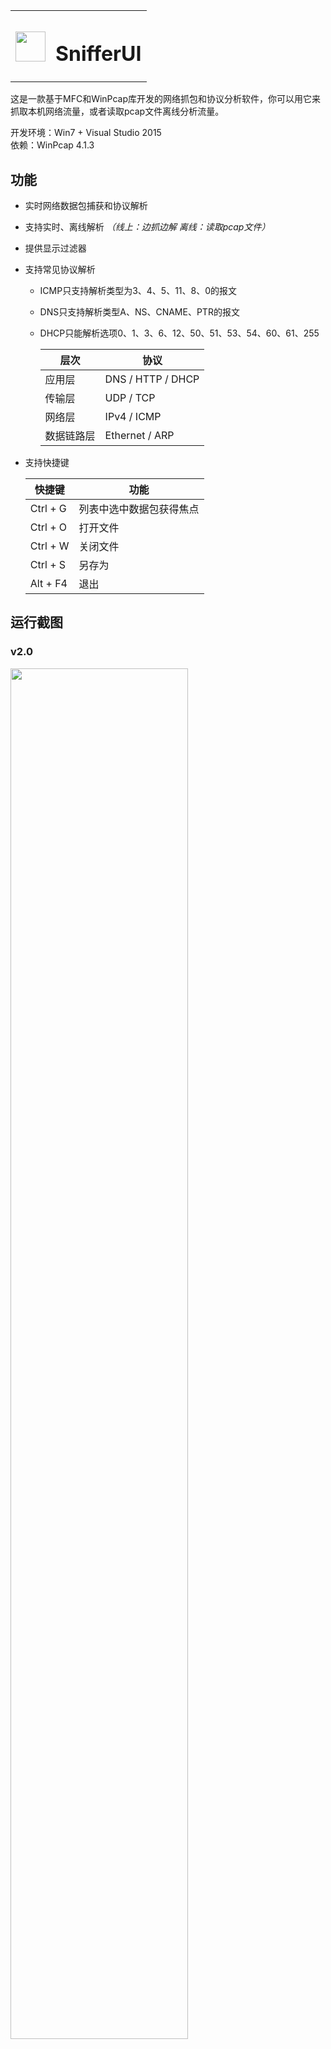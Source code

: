 <table frame=void rules=none>
  <tr>
    <th>
      <img src="https://github.com/Chentingz/SnifferUI/blob/master/SnifferUI/res/SnifferUI.ico" width = 48 height = 48 />
    </th>
    <th>
      <h1>SnifferUI</h1>
    </th>
  </tr>
</table>  

这是一款基于MFC和WinPcap库开发的网络抓包和协议分析软件，你可以用它来抓取本机网络流量，或者读取pcap文件离线分析流量。  

开发环境：Win7 + Visual Studio 2015  
依赖：WinPcap 4.1.3

## 功能
* 实时网络数据包捕获和协议解析
* 支持实时、离线解析 *（线上：边抓边解 离线：读取pcap文件）*
* 提供显示过滤器
* 支持常见协议解析  
  * ICMP只支持解析类型为3、4、5、11、8、0的报文
  * DNS只支持解析类型A、NS、CNAME、PTR的报文
  * DHCP只能解析选项0、1、3、6、12、50、51、53、54、60、61、255  
    
    | 层次 | 协议 |
    | ------------------ | -----|
    | 应用层             | DNS / HTTP / DHCP |
    | 传输层             | UDP / TCP |
    | 网络层             | IPv4 / ICMP |
    | 数据链路层         | Ethernet / ARP |
  
* 支持快捷键  
    
    | 快捷键 | 功能 |
    | ------| -----|
    | Ctrl + G | 列表中选中数据包获得焦点 |
    | Ctrl + O | 打开文件 |
    | Ctrl + W | 关闭文件 |
    | Ctrl + S | 另存为 |
    | Alt + F4 | 退出 |  

## 运行截图
### v2.0
<img src="https://github.com/Chentingz/SnifferUI/blob/master/img/SnifferUI_v2.0_Snapshot_20190624.png" width = 75% height = 75%  />  

### v1.0
<img src="https://github.com/Chentingz/SnifferUI/blob/v1.0/img/decode_dns.PNG" width = 75% height = 75%  />  

<img src="https://github.com/Chentingz/SnifferUI/blob/v1.0/img/decode_dhcp.png" width = 75% height = 75%  />  

<img src="https://github.com/Chentingz/SnifferUI/blob/v1.0/img/decode_http.png" width = 75% height = 75%  />

## 更新说明
* 2019/6/24
  - 完善菜单栏
    - 新增”清理缓存文件“菜单项
    - 新增”快捷键一览“菜单项

  - 新增工具栏
    - 原网卡列表、过滤器列表、按钮等移动至工具栏上
    - 用图标代替按钮文本

  - 完善数据包列表控件
    - 调整各列初始宽度
    - 允许拖拽列表的列

  - 完善状态栏
    - 调整各栏宽度
    - 新增“已显示”数据包个数

  - 完善”关于“窗口  
  
* 2019/5/23  
  * 代码重构
    * 新增PacketCatcher类、PacketDumper类、PacketPool类，降低抓包与界面之间耦合
    * PacketCatcher类：实现数据包捕获，底层使用winpcap库函数
    * PacketDumper类：实现捕获数据包转储到文件，仅支持转储.pcap文件
    * PacketPool类：实现数据包管理，底层使用stl关联容器map存储数据包
  * 新增菜单栏
  * 新增状态栏
  * 删除“暂停”按钮
  * 新增快捷键   
  
* 2019/1/22
  * 新增Packet类封装数据包，解决内存泄露问题
  * 界面更换为WIN7风格
  
## ToDoList  
- [x] v2.0中DHCP,DNS,HTTP解析的实现  
- [x] 根据协议名过滤数据包  
- [x] 数据包保存为.pcap格式文件  
- [x] 鼠标移开list控件，保持选中行高亮 
- [x] 添加菜单栏  
- [ ] 优化内存占用率（目前抓取数据包数量很大时，内存占用率高）
- [x] 添加工具栏

## Known Bug
- [x] 过滤后原来位置的底色保持不变  
- [ ] DNS协议无法正确解析回答、授权回答、附加信息区域  
- [x] 数据包16进制字节流格式不对齐  
- [x] 按下结束后再开始，界面卡死  
- [x] 使用过滤器后，若线程仍在抓包，新抓到的的数据包没有过滤就打印

## 参考资料
* [一步一步开发sniffer（Winpcap+MFC）（一）工欲善其事，必先配环境——配置winpcap开发环境](https://blog.csdn.net/litingli/article/details/5950962)
* [一步一步开发sniffer（Winpcap+MFC）（二）掀起你的盖头来，让我来画你的脸——用MFC开发GUI](https://blog.csdn.net/litingli/article/details/6098654)
* [一步一步开发sniffer（Winpcap+MFC）（三）安得广厦千万间，先画蓝图再砌砖——搭建winpcap抓包框架](https://blog.csdn.net/litingli/article/details/7315699)
* [一步一步开发sniffer（Winpcap+MFC）（四）要想从此过，留下协议头——各层网络协议头的实现](https://blog.csdn.net/litingli/article/details/7315789)
* [一步一步开发sniffer（Winpcap+MFC）（五）莫道无人能识君，其实我懂你的心——解析数据包](https://blog.csdn.net/litingli/article/details/7315914)
* [一步一步开发sniffer（Winpcap+MFC）（六）千呼万唤始出来，不抱琵琶也露面——将解析数据写到GUI上](https://blog.csdn.net/litingli/article/details/7316173)
* [RFC792 ICMP](https://www.rfc-editor.org/rfc/rfc792.txt)
* [RFC1257 ICMP Router Discovery Messages](https://www.rfc-editor.org/rfc/rfc1256.txt)
* [RFC1035  DOMAIN NAMES - IMPLEMENTATION AND SPECIFICATION](https://www.rfc-editor.org/rfc/rfc1035.txt)
* [RFC2132 DHCP Options and BOOTP Vendor Extensions](https://www.rfc-editor.org/rfc/rfc2132.txt)
* [WinPcap 4.0.1中文技术文档](http://www.ferrisxu.com/WinPcap/html/index.html)
* [1184893257/SimpleSniffer](https://github.com/1184893257/SimpleSniffer)
* [（鸡啄米） VS2010/MFC编程入门教程之目录和总结](http://www.jizhuomi.com/software/257.html)

